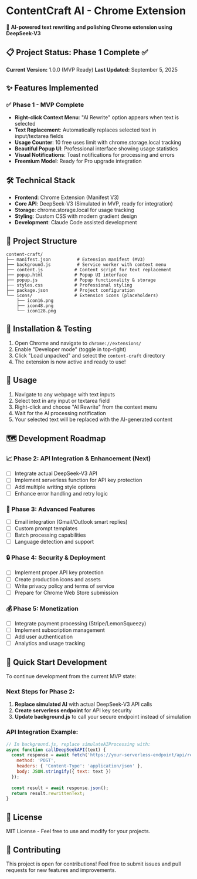 # ContentCraft AI - Chrome Extension

🚀 **AI-powered text rewriting and polishing Chrome extension using DeepSeek-V3**

## 📋 Project Status: Phase 1 Complete ✅

**Current Version:** 1.0.0 (MVP Ready)
**Last Updated:** September 5, 2025

## ✨ Features Implemented

### ✅ Phase 1 - MVP Complete
- **Right-click Context Menu**: "AI Rewrite" option appears when text is selected
- **Text Replacement**: Automatically replaces selected text in input/textarea fields
- **Usage Counter**: 10 free uses limit with chrome.storage.local tracking
- **Beautiful Popup UI**: Professional interface showing usage statistics
- **Visual Notifications**: Toast notifications for processing and errors
- **Freemium Model**: Ready for Pro upgrade integration

## 🛠️ Technical Stack

- **Frontend**: Chrome Extension (Manifest V3)
- **Core API**: DeepSeek-V3 (Simulated in MVP, ready for integration)
- **Storage**: chrome.storage.local for usage tracking
- **Styling**: Custom CSS with modern gradient design
- **Development**: Claude Code assisted development

## 📁 Project Structure

```
content-craft/
├── manifest.json          # Extension manifest (MV3)
├── background.js          # Service worker with context menu
├── content.js            # Content script for text replacement
├── popup.html            # Popup UI interface
├── popup.js              # Popup functionality & storage
├── styles.css            # Professional styling
├── package.json          # Project configuration
└── icons/                # Extension icons (placeholders)
    ├── icon16.png
    ├── icon48.png
    └── icon128.png
```

## 🚀 Installation & Testing

1. Open Chrome and navigate to `chrome://extensions/`
2. Enable "Developer mode" (toggle in top-right)
3. Click "Load unpacked" and select the `content-craft` directory
4. The extension is now active and ready to use!

## 🎯 Usage

1. Navigate to any webpage with text inputs
2. Select text in any input or textarea field
3. Right-click and choose "AI Rewrite" from the context menu
4. Wait for the AI processing notification
5. Your selected text will be replaced with the AI-generated content

## 🗺️ Development Roadmap

### 📈 Phase 2: API Integration & Enhancement (Next)
- [ ] Integrate actual DeepSeek-V3 API
- [ ] Implement serverless function for API key protection
- [ ] Add multiple writing style options
- [ ] Enhance error handling and retry logic

### 🎨 Phase 3: Advanced Features
- [ ] Email integration (Gmail/Outlook smart replies)
- [ ] Custom prompt templates
- [ ] Batch processing capabilities
- [ ] Language detection and support

### 🔒 Phase 4: Security & Deployment
- [ ] Implement proper API key protection
- [ ] Create production icons and assets
- [ ] Write privacy policy and terms of service
- [ ] Prepare for Chrome Web Store submission

### 💰 Phase 5: Monetization
- [ ] Integrate payment processing (Stripe/LemonSqueezy)
- [ ] Implement subscription management
- [ ] Add user authentication
- [ ] Analytics and usage tracking

## 🎯 Quick Start Development

To continue development from the current MVP state:

### Next Steps for Phase 2:
1. **Replace simulated AI** with actual DeepSeek-V3 API calls
2. **Create serverless endpoint** for API key security
3. **Update background.js** to call your secure endpoint instead of simulation

### API Integration Example:
```javascript
// In background.js, replace simulateAIProcessing with:
async function callDeepSeekAPI(text) {
  const response = await fetch('https://your-serverless-endpoint/api/rewrite', {
    method: 'POST',
    headers: { 'Content-Type': 'application/json' },
    body: JSON.stringify({ text: text })
  });
  
  const result = await response.json();
  return result.rewrittenText;
}
```

## 📝 License

MIT License - Feel free to use and modify for your projects.

## 🤝 Contributing

This project is open for contributions! Feel free to submit issues and pull requests for new features and improvements.